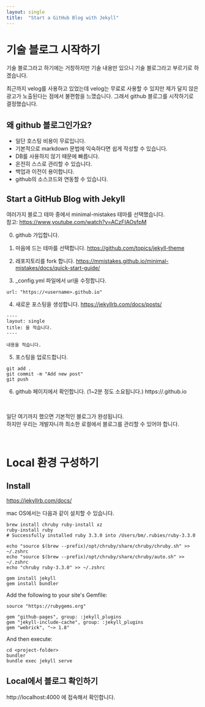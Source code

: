 ```yaml
---
layout: single
title:  "Start a GitHub Blog with Jekyll"
---
```


# 기술 블로그 시작하기

기술 블로그라고 하기에는 거창하지만
기술 내용만 있으니 기술 블로그라고 부르기로 하겠습니다.

최근까지 velog를 사용하고 있었는데
velog는 무료로 사용할 수 있지만
제가 달지 않은 광고가 노출된다는 점에서 불편함을 느꼈습니다.
그래서 github 블로그를 시작하기로 결정했습니다.

## 왜 github 블로그인가요?
- 일단 호스팅 비용이 무료입니다.
- 기본적으로 markdown 문법에 익숙하다면 쉽게 작성할 수 있습니다.
- DB를 사용하지 않기 때문에 빠릅니다.
- 온전히 스스로 관리할 수 있습니다.
- 백업과 이전이 용이합니다.
- github의 소스코드와 연동할 수 있습니다.

## Start a GitHub Blog with Jekyll
여러가지 블로그 테마 중에서 minimal-mistakes 테마를 선택했습니다. \
참고: https://www.youtube.com/watch?v=ACzFIAOsfpM

0. github 가입합니다.

1. 마음에 드는 테마를 선택합니다.
  https://github.com/topics/jekyll-theme

2. 레포지토리를 fork 합니다.
  https://mmistakes.github.io/minimal-mistakes/docs/quick-start-guide/

3. _config.yml 파일에서 url을 수정합니다.
  ```shell
  url: "https://<username>.github.io"
  ```

4. 새로운 포스팅을 생성합니다.
  https://jekyllrb.com/docs/posts/
  ```shell
  ----
  layout: single
  title: 을 적습니다.
  ----

  내용을 적습니다.
  ```

5. 포스팅을 업로드합니다.
  ```shell
  git add .
  git commit -m "Add new post"
  git push
  ```

6. github 페이지에서 확인합니다.
  (1~2분 정도 소요됩니다.)
  https://<username>.github.io


<br>


일단 여기까지 했으면 기본적인 블로그가 완성됩니다. \
하지만 우리는 개발자니까 최소한 로컬에서 블로그를 관리할 수 있어야 합니다.

<br>

# Local 환경 구성하기

## Install
https://jekyllrb.com/docs/

mac OS에서는 다음과 같이 설치할 수 있습니다.
```shell
brew install chruby ruby-install xz
ruby-install ruby
# Successfully installed ruby 3.3.0 into /Users/bm/.rubies/ruby-3.3.0

echo "source $(brew --prefix)/opt/chruby/share/chruby/chruby.sh" >> ~/.zshrc
echo "source $(brew --prefix)/opt/chruby/share/chruby/auto.sh" >> ~/.zshrc
echo "chruby ruby-3.3.0" >> ~/.zshrc 

gem install jekyll
gem install bundler
```

Add the following to your site's Gemfile:
```shell
source "https://rubygems.org"

gem "github-pages", group: :jekyll_plugins
gem "jekyll-include-cache", group: :jekyll_plugins
gem "webrick", "~> 1.8"
```

And then execute:
```shell
cd <project-folder>
bundler
bundle exec jekyll serve
```

## Local에서 블로그 확인하기
http://localhost:4000
에 접속해서 확인합니다.


